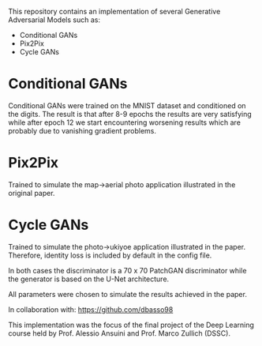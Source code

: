 This repository contains an implementation of several Generative Adversarial Models such as:
- Conditional GANs 
- Pix2Pix
- Cycle GANs

# Conditional GANs
Conditional GANs were trained on the MNIST dataset and conditioned on the digits.
The result is that after 8-9 epochs the results are very satisfying while after epoch 12 we start encountering worsening results which are probably due to vanishing gradient problems. 

# Pix2Pix
Trained to simulate the map->aerial photo application illustrated in the original paper. 

# Cycle GANs
Trained to simulate the photo->ukiyoe application illustrated in the paper. Therefore, identity loss is included by default in the config file. 

In both cases the discriminator is a 70 x 70 PatchGAN discriminator while the generator is based on the U-Net architecture. 

All parameters were chosen to simulate the results achieved in the paper.

In collaboration with:
https://github.com/dbasso98

This implementation was the focus of the final project of the Deep Learning course held by Prof. Alessio Ansuini and Prof. Marco Zullich (DSSC).



